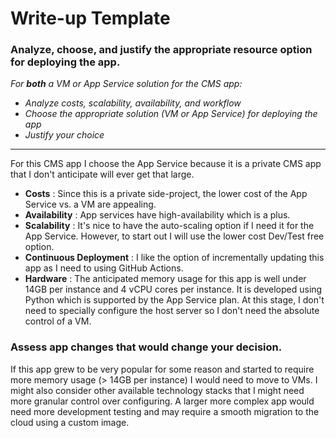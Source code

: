# Write-up Template

### Analyze, choose, and justify the appropriate resource option for deploying the app.

*For **both** a VM or App Service solution for the CMS app:*
- *Analyze costs, scalability, availability, and workflow*
- *Choose the appropriate solution (VM or App Service) for deploying the app*
- *Justify your choice*
<hr>
For this CMS app I choose the App Service because it is a private CMS app that I don't
anticipate will ever get that large.

- **Costs** : Since this is a private side-project, the lower cost of the App Service vs. a VM are appealing.
- **Availability** : App services have high-availability which is a plus.
- **Scalability** : It's nice to have the auto-scaling option if I need it for the App Service.
However, to start out I will use the lower cost Dev/Test free option.
- **Continuous Deployment** : I like the option of incrementally updating this app as I need to using GitHub Actions.
- **Hardware** : The anticipated memory usage for this app is well under 14GB per instance and 4 vCPU cores per instance.  It is developed using Python which is supported by the App Service plan. At this stage, I don't
need to specially configure the host server so I don't need the absolute control of a VM.


### Assess app changes that would change your decision.

If this app grew to be very popular for some reason and started to require more memory usage (> 14GB per instance) I would need to move to VMs. I might also consider other available technology stacks that I might need more granular control over configuring. A larger more complex app would need more development testing and may require a smooth migration to the cloud using a custom image.